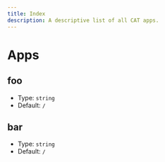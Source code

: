 ```yaml
---
title: Index
description: A descriptive list of all CAT apps.
---
```



# Apps

## foo

- Type: `string`
- Default: `/`

## bar

- Type: `string`
- Default: `/`
